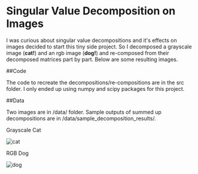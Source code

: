 # Singular Value Decomposition on Images

I was curious about singular value decompositions and it's effects on images decided to start this tiny side project. So I decomposed a grayscale image (**cat!**) and an rgb image (**dog!**) and re-composed from their decomposed matrices part by part. Below are some resulting images.

##Code

The code to recreate the decompositions/re-compositions are in the src folder. I only ended up using numpy and scipy packages for this project.

##Data

Two images are in /data/ folder. Sample outputs of summed up decompositions are in /data/sample_decomposition_results/. 

Grayscale Cat

![cat](https://raw.githubusercontent.com/utkuozbulak/singular-value-decomposition-on-images/master/data/grayscale_cat.jpg "Grayscale_cat")

RGB Dog

![dog](https://raw.githubusercontent.com/utkuozbulak/singular-value-decomposition-on-images/master/data/rgb_dog.jpg "RGB_dog")
